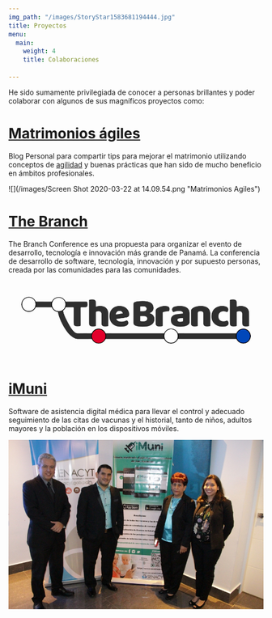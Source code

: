```yaml
---
img_path: "/images/StoryStar1583681194444.jpg"
title: Proyectos
menu:
  main:
    weight: 4
    title: Colaboraciones

---
```

He sido sumamente privilegiada de conocer a personas brillantes y poder colaborar con algunos de sus magníficos proyectos como:

# [Matrimonios ágiles](https://matrimoniosagiles.wordpress.com/ "Matrimonios Ágiles")

Blog Personal para compartir tips para mejorar el matrimonio utilizando conceptos de [agilidad](https://matrimoniosagiles.wordpress.com/2018/10/24/matrimonios-agiles/) y buenas prácticas que han sido de mucho beneficio en ámbitos profesionales.

![](/images/Screen Shot 2020-03-22 at 14.09.54.png "Matrimonios Agiles")

# [The Branch](https://www.thebranch.tech/ "The Branch Conference")

The Branch Conference es una propuesta para organizar el evento de desarrollo, tecnología e innovación más grande de Panamá. La conferencia de desarrollo de software, tecnología, innovación y por supuesto personas, creada por las comunidades para las comunidades.

![](/images/the-branch-logo-0.50.png)

# [iMuni](http://imuniapp.com/ "iMuni")

Software de asistencia digital médica para llevar el control y adecuado seguimiento de las citas de vacunas y el historial, tanto de niños, adultos mayores y la población en los dispositivos móviles.

![](/images/Lanzamiento-de-iMuni-17-1.jpg)